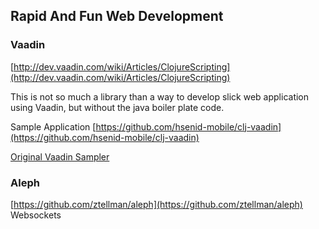 Rapid And Fun Web Development
--- 

### Vaadin
[http://dev.vaadin.com/wiki/Articles/ClojureScripting](http://dev.vaadin.com/wiki/Articles/ClojureScripting)

This is not so much a library than a way to develop slick web application using Vaadin, but without the java boiler plate code. 

Sample Application
[https://github.com/hsenid-mobile/clj-vaadin](https://github.com/hsenid-mobile/clj-vaadin)

[Original Vaadin Sampler](http://demo.vaadin.com/sampler)


### Aleph
[https://github.com/ztellman/aleph](https://github.com/ztellman/aleph)
Websockets